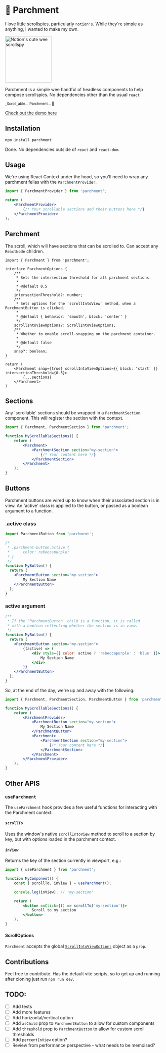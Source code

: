 # 📜 Parchment

I love little scrollspies, particularly `notion's`. While they're simple as anything, I wanted to make my own.

<img alt="Notion's cute wee scrollspy" src="https://github.com/user-attachments/assets/b2ad4bbe-835e-4ea2-aac4-81d29b445158" width="150px" />

Parchment is a simple wee handful of headless components to help compose scrollspies. No dependencies other than the usual `react`

<small>_Scroll_able... Parchment... 📜</small>

<a href="https://parchment-five.vercel.app/">Check out the demo here</a>

## Installation
```bash
npm install parchment
```

Done. No dependencies outside of `react` and `react-dom`.

## Usage
We're using React Context under the hood, so you'll need to wrap any parchment fellas with the `ParchmentProvider`.

```jsx
import { ParchmentProvider } from 'parchment';

return (
    <ParchmentProvider>
        {/* Your scrollable sections and their buttons here */}
    </ParchmentProvider>
);
```

## Parchment
The scroll, which will have sections that can be scrolled to. Can accept any `ReactNode` children.

```tsx
import { Parchment } from 'parchment';

interface ParchmentOptions {
    /**
     * Sets the intersection threshold for all parchment sections.
     *
     * @default 0.5
     */
    intersectionThreshold?: number;
    /**
     * Sets options for the `scrollIntoView` method, when a ParchmentButton is clicked.
     *
     * @default { behavior: 'smooth', block: 'center' }
     */
    scrollIntoViewOptions?: ScrollIntoViewOptions;
    /**
     * Whether to enable scroll-snapping on the parchment container.
     *
     * @default false
     */
    snap?: boolean;
}

return (
    <Parchment snap={true} scrollIntoViewOptions={{ block: 'start' }} intersectionThreshold={0.3}>
        {...sections}
    </Parchment>
)

```

## Sections
Any 'scrollable' sections should be wrapped in a `ParchmentSection` component. This will register the section with the context.

```jsx
import { Parchment, ParchmentSection } from 'parchment';

function MyScrollableSections() {
    return (
        <Parchment>
            <ParchmentSection section="my-section">
                {/* Your content here */}
            </ParchmentSection>
        </Parchment>
    );
}
```

## Buttons
Parchment buttons are wired up to know when their associated section is in view. An 'active' class is
applied to the button, or passed as a boolean argument to a function.

### .active class
```jsx
import ParchmentButton from 'parchment';

/*
 * .parchment-button.active {
 *      color: rebeccapurple;
 * }
 */
function MyButton() {
  return (
    <ParchmentButton section="my-section">
        My Section Name
    </ParchmentButton>
  );
}
```

### active argument
```jsx
/**
 * If the `ParchmentButton` child is a function, it is called
 * with a boolean reflecting whether the section is in view.
 */
function MyButton() {
  return (
    <ParchmentButton section="my-section">
        {(active) => (
            <div style={{ color: active ? 'rebeccapurple' : 'blue' }}>
                My Section Name
            </div>
        )}
    </ParchmentButton> 
  );
}
```

So, at the end of the day, we're up and away with the following:

```jsx
import { Parchment, ParchmentSection, ParchmentButton } from 'parchment';

function MyScrollableSections() {
    return (
        <ParchmentProvider>
            <ParchmentButton section="my-section">
                My Section Name
            </ParchmentButton>
            <Parchment>
                <ParchmentSection section="my-section">
                    {/* Your content here */}
                </ParchmentSection>
            </Parchment>
        </ParchmentProvider>
    );
}
```

## Other APIS
### `useParchment`

The `useParchment` hook provides a few useful functions for interacting with the Parchment context.

#### `scrollTo`
Uses the window's native `scrollIntoView` method to scroll to a section by key, but with options loaded in the parchment context.

#### `inView`
Returns the key of the section currently in viewport, e.g.:

```jsx
import { useParchment } from 'parchment';

function MyComponent() {
    const { scrollTo, inView } = useParchment();

    console.log(inView); // 'my-section'

    return (
        <button onClick={() => scrollTo('my-section')}>
            Scroll to my section
        </button>
    );
}
```

#### ScrollOptions
`Parchment` accepts the global [`ScrollIntoViewOptions`](https://developer.mozilla.org/en-US/docs/Web/API/Element/scrollIntoView#scrollintoviewoptions) object as a `prop`.

## Contributions
Feel free to contribute. Has the default vite scripts, so to get up and running after cloning just run `npm run dev`.

## TODO:
- [ ] Add tests
- [ ] Add more features
- [ ] Add horizontal/vertical option
- [ ] Add `asChild` prop to `ParchmentButton` to allow for custom components
- [ ] Add `threshold` prop to `ParchmentButton` to allow for custom scroll thresholds
- [ ] Add `percentInView` option?
- [ ] Review from performance perspective - what needs to be memoised?

